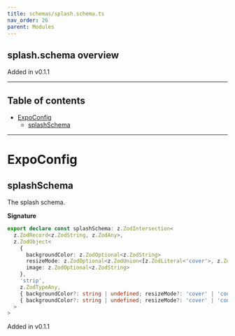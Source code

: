 ```yaml
---
title: schemas/splash.schema.ts
nav_order: 26
parent: Modules
---
```


## splash.schema overview

Added in v0.1.1

---

<h2 class="text-delta">Table of contents</h2>

- [ExpoConfig](#expoconfig)
  - [splashSchema](#splashschema)

---

# ExpoConfig

## splashSchema

The splash schema.

**Signature**

```ts
export declare const splashSchema: z.ZodIntersection<
  z.ZodRecord<z.ZodString, z.ZodAny>,
  z.ZodObject<
    {
      backgroundColor: z.ZodOptional<z.ZodString>
      resizeMode: z.ZodOptional<z.ZodUnion<[z.ZodLiteral<'cover'>, z.ZodLiteral<'contain'>]>>
      image: z.ZodOptional<z.ZodString>
    },
    'strip',
    z.ZodTypeAny,
    { backgroundColor?: string | undefined; resizeMode?: 'cover' | 'contain' | undefined; image?: string | undefined },
    { backgroundColor?: string | undefined; resizeMode?: 'cover' | 'contain' | undefined; image?: string | undefined }
  >
>
```

Added in v0.1.1
